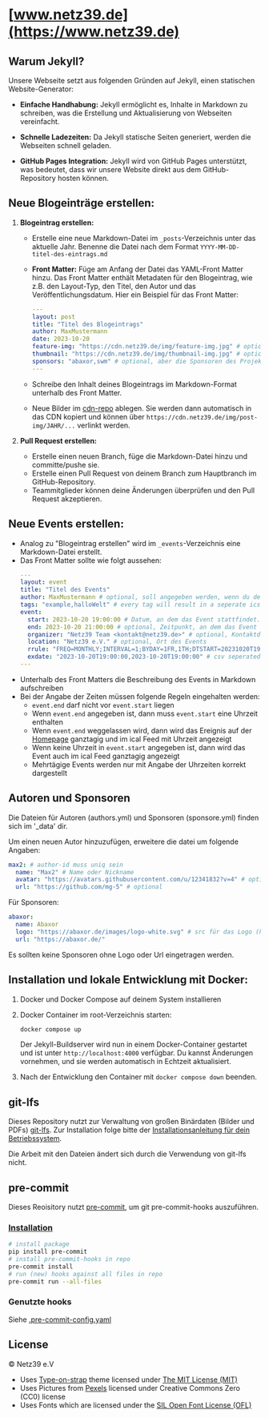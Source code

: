 # [www.netz39.de](https://www.netz39.de)

## Warum Jekyll?

Unsere Webseite setzt aus folgenden Gründen auf Jekyll, einen statischen Website-Generator:

- **Einfache Handhabung:** Jekyll ermöglicht es, Inhalte in Markdown zu schreiben, was die Erstellung und Aktualisierung von Webseiten vereinfacht.

- **Schnelle Ladezeiten:** Da Jekyll statische Seiten generiert, werden die Webseiten schnell geladen.

- **GitHub Pages Integration:** Jekyll wird von GitHub Pages unterstützt, was bedeutet, dass wir unsere Website direkt aus dem GitHub-Repository hosten können.

## Neue Blogeinträge erstellen:

1. **Blogeintrag erstellen:**

   - Erstelle eine neue Markdown-Datei im `_posts`-Verzeichnis unter das aktuelle Jahr. Benenne die Datei nach dem Format `YYYY-MM-DD-titel-des-eintrags.md`
   - **Front Matter:** Füge am Anfang der Datei das YAML-Front Matter hinzu. Das Front Matter enthält Metadaten für den Blogeintrag, wie z.B. den Layout-Typ, den Titel, den Autor und das Veröffentlichungsdatum. Hier ein Beispiel für das Front Matter:

     ```yaml
     ---
     layout: post
     title: "Titel des Blogeintrags"
     author: MaxMustermann
     date: 2023-10-20
     feature-img: "https://cdn.netz39.de/img/feature-img.jpg" # optional
     thumbnail: "https://cdn.netz39.de/img/thumbnail-img.jpg" # optional
     sponsors: "abaxor,swm" # optional, aber die Sponsoren des Projektes sollten in der sponsors.yml
     ---
     ```

   - Schreibe den Inhalt deines Blogeintrags im Markdown-Format unterhalb des Front Matter.
   - Neue Bilder im [cdn-repo](https://github.com/netz39/cdn.netz39.de) ablegen. Sie werden dann automatisch in das
     CDN kopiert und können über `https://cdn.netz39.de/img/post-img/JAHR/...` verlinkt werden.

2. **Pull Request erstellen:**

   - Erstelle einen neuen Branch, füge die Markdown-Datei hinzu und committe/pushe sie.
   - Erstelle einen Pull Request von deinem Branch zum Hauptbranch im GitHub-Repository.
   - Teammitglieder können deine Änderungen überprüfen und den Pull Request akzeptieren.

## Neue Events erstellen:

- Analog zu "Blogeintrag erstellen" wird im `_events`-Verzeichnis eine Markdown-Datei erstellt.
- Das Front Matter sollte wie folgt aussehen:
  ```yaml
  ---
  layout: event
  title: "Titel des Events"
  author: MaxMustermann # optional, soll angegeben werden, wenn du der Ansprechpartner des Events bist
  tags: "example,halloWelt" # every tag will result in a seperate ics feed
  event:
    start: 2023-10-20 19:00:00 # Datum, an dem das Event stattfindet. Die Zeit ist optional
    end: 2023-10-20 21:00:00 # optional, Zeitpunkt, an dem das Event endet
    organizer: "Netz39 Team <kontakt@netz39.de>" # optional, Kontaktdaten im ical Event
    location: "Netz39 e.V." # optional, Ort des Events
    rrule: "FREQ=MONTHLY;INTERVAL=1;BYDAY=1FR,1TH;DTSTART=20231020T190000" # follows https://icalendar.org/iCalendar-RFC-5545/3-3-10-recurrence-rule.html given order is relevant!
    exdate: "2023-10-20T19:00:00,2023-10-20T19:00:00" # csv seperated values for rrule exceptions
  ---
  ```
- Unterhalb des Front Matters die Beschreibung des Events in Markdown aufschreiben
- Bei der Angabe der Zeiten müssen folgende Regeln eingehalten werden:
  - `event.end` darf nicht vor `event.start` liegen
  - Wenn `event.end` angegeben ist, dann muss `event.start` eine Uhrzeit enthalten
  - Wenn `event.end` weggelassen wird, dann wird das Ereignis auf der [Homepage](https://www.netz39.de/events) ganztagig und im ical Feed mit Uhrzeit angezeigt
  - Wenn keine Uhrzeit in `event.start` angegeben ist, dann wird das Event auch im ical Feed ganztagig angezeigt
  - Mehrtägige Events werden nur mit Angabe der Uhrzeiten korrekt dargestellt

## Autoren und Sponsoren

Die Dateien für Autoren (authors.yml) und Sponsoren (sponsore.yml) finden sich im '\_data' dir.

Um einen neuen Autor hinzuzufügen, erweitere die datei um folgende Angaben:

```yaml
max2: # author-id muss uniq sein
  name: "Max2" # Name oder Nickname
  avatar: "https://avatars.githubusercontent.com/u/12341832?v=4" # optional
  url: "https://github.com/mg-5" # optional
```

Für Sponsoren:

```yaml
abaxor:
  name: Abaxor
  logo: "https://abaxor.de/images/logo-white.svg" # src für das Logo (https://www.w3schools.com/tags/att_img_src.asp)
  url: "https://abaxor.de/"
```

Es sollten keine Sponsoren ohne Logo oder Url eingetragen werden.

## Installation und lokale Entwicklung mit Docker:

1. Docker und Docker Compose auf deinem System installieren
2. Docker Container im root-Verzeichnis starten:

   ```bash
   docker compose up
   ```

   Der Jekyll-Buildserver wird nun in einem Docker-Container gestartet und ist unter `http://localhost:4000` verfügbar. Du kannst Änderungen vornehmen, und sie werden automatisch in Echtzeit aktualisiert.

3. Nach der Entwicklung den Container mit `docker compose down` beenden.

## git-lfs

Dieses Repository nutzt zur Verwaltung von großen Binärdaten (Bilder und PDFs) [git-lfs](https://git-lfs.com/). Zur Installation folge bitte der [Installationsanleitung für dein Betriebssystem](https://github.com/git-lfs/git-lfs#installing).

Die Arbeit mit den Dateien ändert sich durch die Verwendung von git-lfs nicht.

## pre-commit

Dieses Reoisitory nutzt [pre-commit](https://pre-commit.com/), um git pre-commit-hooks auszuführen.

### [Installation](https://pre-commit.com/#installation)

```bash
# install package
pip install pre-commit
# install pre-commit-hooks in repo
pre-commit install
# run (new) hooks against all files in repo
pre-commit run --all-files
```

### Genutzte hooks

Siehe [.pre-commit-config.yaml](./.pre-commit-config.yaml)

## License

© Netz39 e.V

- Uses [Type-on-strap](https://github.com/sylhare/Type-on-Strap) theme licensed under [The MIT License (MIT)](/LICENSE)
- Uses Pictures from [Pexels](https://www.pexels.com/) licensed under Creative Commons Zero (CC0) license
- Uses Fonts which are licensed under the [SIL Open Font License (OFL)](https://scripts.sil.org/cms/scripts/page.php?site_id=nrsi&id=OFL)
